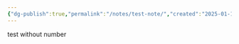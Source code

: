 ```yaml
---
{"dg-publish":true,"permalink":"/notes/test-note/","created":"2025-01-10T17:45:51.426+08:00","updated":"2025-01-10T17:55:12.308+08:00"}
---
```


test without number